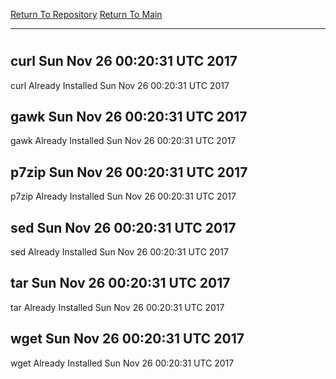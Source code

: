 [Return To Repository](https://github.com/deathbybandaid/piholeparser/)
[Return To Main](https://github.com/deathbybandaid/piholeparser/blob/master/RecentRunLogs/Mainlog.md)
____________________________________
# 
## curl Sun Nov 26 00:20:31 UTC 2017
curl Already Installed Sun Nov 26 00:20:31 UTC 2017
## gawk Sun Nov 26 00:20:31 UTC 2017
gawk Already Installed Sun Nov 26 00:20:31 UTC 2017
## p7zip Sun Nov 26 00:20:31 UTC 2017
p7zip Already Installed Sun Nov 26 00:20:31 UTC 2017
## sed Sun Nov 26 00:20:31 UTC 2017
sed Already Installed Sun Nov 26 00:20:31 UTC 2017
## tar Sun Nov 26 00:20:31 UTC 2017
tar Already Installed Sun Nov 26 00:20:31 UTC 2017
## wget Sun Nov 26 00:20:31 UTC 2017
wget Already Installed Sun Nov 26 00:20:31 UTC 2017
